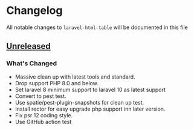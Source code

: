 # Changelog

All notable changes to `laravel-html-table` will be documented in this file

## [Unreleased](https://github.com/lloricode/laravel-html-table/compare/v1.3.4...develop)

### What's Changed

- Massive clean up with latest tools and standard.
- Drop support PHP 8.0 and below.
- Set laravel 8 minimum support to laravel 10 as latest support
- Convert to pest test.
- Use spatie/pest-plugin-snapshots for clean up test.
- Install rector for easy upgrade php support inn later version.
- Fix psr 12 coding style.
- Use GitHub action test
